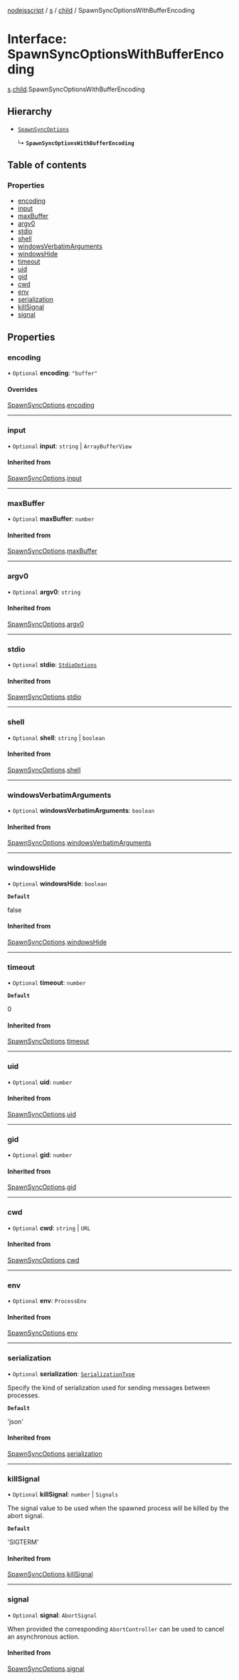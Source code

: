 [nodejsscript](../README.md) / [s](../modules/s.md) / [child](../modules/s.child.md) / SpawnSyncOptionsWithBufferEncoding

# Interface: SpawnSyncOptionsWithBufferEncoding

[s](../modules/s.md).[child](../modules/s.child.md).SpawnSyncOptionsWithBufferEncoding

## Hierarchy

- [`SpawnSyncOptions`](s.child.SpawnSyncOptions.md)

  ↳ **`SpawnSyncOptionsWithBufferEncoding`**

## Table of contents

### Properties

- [encoding](s.child.SpawnSyncOptionsWithBufferEncoding.md#encoding)
- [input](s.child.SpawnSyncOptionsWithBufferEncoding.md#input)
- [maxBuffer](s.child.SpawnSyncOptionsWithBufferEncoding.md#maxbuffer)
- [argv0](s.child.SpawnSyncOptionsWithBufferEncoding.md#argv0)
- [stdio](s.child.SpawnSyncOptionsWithBufferEncoding.md#stdio)
- [shell](s.child.SpawnSyncOptionsWithBufferEncoding.md#shell)
- [windowsVerbatimArguments](s.child.SpawnSyncOptionsWithBufferEncoding.md#windowsverbatimarguments)
- [windowsHide](s.child.SpawnSyncOptionsWithBufferEncoding.md#windowshide)
- [timeout](s.child.SpawnSyncOptionsWithBufferEncoding.md#timeout)
- [uid](s.child.SpawnSyncOptionsWithBufferEncoding.md#uid)
- [gid](s.child.SpawnSyncOptionsWithBufferEncoding.md#gid)
- [cwd](s.child.SpawnSyncOptionsWithBufferEncoding.md#cwd)
- [env](s.child.SpawnSyncOptionsWithBufferEncoding.md#env)
- [serialization](s.child.SpawnSyncOptionsWithBufferEncoding.md#serialization)
- [killSignal](s.child.SpawnSyncOptionsWithBufferEncoding.md#killsignal)
- [signal](s.child.SpawnSyncOptionsWithBufferEncoding.md#signal)

## Properties

### encoding

• `Optional` **encoding**: ``"buffer"``

#### Overrides

[SpawnSyncOptions](s.child.SpawnSyncOptions.md).[encoding](s.child.SpawnSyncOptions.md#encoding)

___

### input

• `Optional` **input**: `string` \| `ArrayBufferView`

#### Inherited from

[SpawnSyncOptions](s.child.SpawnSyncOptions.md).[input](s.child.SpawnSyncOptions.md#input)

___

### maxBuffer

• `Optional` **maxBuffer**: `number`

#### Inherited from

[SpawnSyncOptions](s.child.SpawnSyncOptions.md).[maxBuffer](s.child.SpawnSyncOptions.md#maxbuffer)

___

### argv0

• `Optional` **argv0**: `string`

#### Inherited from

[SpawnSyncOptions](s.child.SpawnSyncOptions.md).[argv0](s.child.SpawnSyncOptions.md#argv0)

___

### stdio

• `Optional` **stdio**: [`StdioOptions`](../modules/s.child.md#stdiooptions)

#### Inherited from

[SpawnSyncOptions](s.child.SpawnSyncOptions.md).[stdio](s.child.SpawnSyncOptions.md#stdio)

___

### shell

• `Optional` **shell**: `string` \| `boolean`

#### Inherited from

[SpawnSyncOptions](s.child.SpawnSyncOptions.md).[shell](s.child.SpawnSyncOptions.md#shell)

___

### windowsVerbatimArguments

• `Optional` **windowsVerbatimArguments**: `boolean`

#### Inherited from

[SpawnSyncOptions](s.child.SpawnSyncOptions.md).[windowsVerbatimArguments](s.child.SpawnSyncOptions.md#windowsverbatimarguments)

___

### windowsHide

• `Optional` **windowsHide**: `boolean`

**`Default`**

false

#### Inherited from

[SpawnSyncOptions](s.child.SpawnSyncOptions.md).[windowsHide](s.child.SpawnSyncOptions.md#windowshide)

___

### timeout

• `Optional` **timeout**: `number`

**`Default`**

0

#### Inherited from

[SpawnSyncOptions](s.child.SpawnSyncOptions.md).[timeout](s.child.SpawnSyncOptions.md#timeout)

___

### uid

• `Optional` **uid**: `number`

#### Inherited from

[SpawnSyncOptions](s.child.SpawnSyncOptions.md).[uid](s.child.SpawnSyncOptions.md#uid)

___

### gid

• `Optional` **gid**: `number`

#### Inherited from

[SpawnSyncOptions](s.child.SpawnSyncOptions.md).[gid](s.child.SpawnSyncOptions.md#gid)

___

### cwd

• `Optional` **cwd**: `string` \| `URL`

#### Inherited from

[SpawnSyncOptions](s.child.SpawnSyncOptions.md).[cwd](s.child.SpawnSyncOptions.md#cwd)

___

### env

• `Optional` **env**: `ProcessEnv`

#### Inherited from

[SpawnSyncOptions](s.child.SpawnSyncOptions.md).[env](s.child.SpawnSyncOptions.md#env)

___

### serialization

• `Optional` **serialization**: [`SerializationType`](../modules/s.child.md#serializationtype)

Specify the kind of serialization used for sending messages between processes.

**`Default`**

'json'

#### Inherited from

[SpawnSyncOptions](s.child.SpawnSyncOptions.md).[serialization](s.child.SpawnSyncOptions.md#serialization)

___

### killSignal

• `Optional` **killSignal**: `number` \| `Signals`

The signal value to be used when the spawned process will be killed by the abort signal.

**`Default`**

'SIGTERM'

#### Inherited from

[SpawnSyncOptions](s.child.SpawnSyncOptions.md).[killSignal](s.child.SpawnSyncOptions.md#killsignal)

___

### signal

• `Optional` **signal**: `AbortSignal`

When provided the corresponding `AbortController` can be used to cancel an asynchronous action.

#### Inherited from

[SpawnSyncOptions](s.child.SpawnSyncOptions.md).[signal](s.child.SpawnSyncOptions.md#signal)

